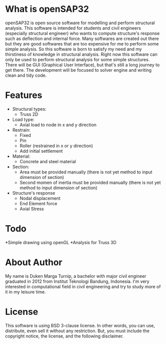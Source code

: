 What is openSAP32
=================
openSAP32 is open source software for modelling and perform structural analysis.
This software is intended for students and civil engineers (especially structural engineer) who wants to compute structure's response such as deflection and internal force.
Many softwares are created out there but they are good softwares that are too expensive for me to perform some simple analysis. So this software is born to satisfy my need and my thirstiness of knowledge in structural analysis.
Right now this software can only be used to perform structural analysis for some simple structures. There will be GUI (Graphical User Interface), but that's still a long journey to get there. The development will be focused to solver engine and writing clean and tidy code.


Features
========
* Structural types:
	* Truss 2D
* Load type:
	* Axial load to node in x and y direction
* Restrain:
	* Fixed
	* Pin
	* Roller (restrained in x or y direction)
	* Add initial settlement 
* Material:
	* Concrete and steel material
* Section:
	* Area must be provided manually (there is not yet method to input dimension of section)
	* Second momen of inertia must be provided manually (there is not yet method to input dimension of section)
* Structure's response
	* Nodal displacement
	* End Element force
	* Axial Stress


Todo
====
*Simple drawing using openGL
*Analysis for Truss 3D

About Author
============
My name is Duken Marga Turnip, a bachelor with major civil engineer graduated in 2012 from Institut Teknologi Bandung, Indonesia. I'm very interested in computational field in civil engineering and try to study more of it in my leisure time.

License
=======
This software is using BSD 3-clause license. In other words, you
can use, distribute, even sell it without any restriction. But, you
must include the copyright notice, the license, and the following
disclaimer.


